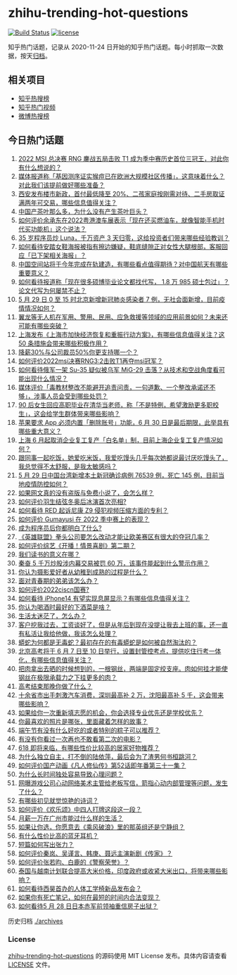 # zhihu-trending-hot-questions

[![Build Status](https://github.com/justjavac/zhihu-trending-hot-questions/workflows/ci/badge.svg?branch=master)](https://github.com/justjavac/zhihu-trending-hot-questions/actions)
[![license](https://img.shields.io/github/license/justjavac/zhihu-trending-hot-questions)](https://github.com/justjavac/zhihu-trending-hot-questions/blob/master/LICENSE)

知乎热门话题，记录从 2020-11-24 日开始的知乎热门话题。每小时抓取一次数据，按天[归档](./archives)。

## 相关项目

- [知乎热搜榜](https://github.com/justjavac/zhihu-trending-top-search)
- [知乎热门视频](https://github.com/justjavac/zhihu-trending-hot-video)
- [微博热搜榜](https://github.com/justjavac/weibo-trending-hot-search)

## 今日热门话题

<!-- BEGIN -->
<!-- 最后更新时间 Mon May 30 2022 01:17:06 GMT+0800 (China Standard Time) -->

1. [2022 MSI 总决赛 RNG 鏖战五局击败 T1 成为季中赛历史首位三冠王，对此你有什么想说的？](https://www.zhihu.com/question/535102348)
1. [媒体报道称「基因测序证实猴痘已在欧洲大规模社区传播」，这意味着什么？对此我们该提前做好哪些准备？](https://www.zhihu.com/question/535075164)
1. [西安发布楼市新政，首付最低降至 20%、二孩家庭按刚需对待、二手房取证满两年可交易，哪些信息值得关注？](https://www.zhihu.com/question/535078899)
1. [中国产茶叶那么多，为什么没有产生茶叶巨头？](https://www.zhihu.com/question/534217894)
1. [如何评价余承东在2022粤港澳车展表示「现在还买燃油车，就像智能手机时代买功能机」这个说法？](https://www.zhihu.com/question/535045107)
1. [35 岁程序员炒 Luna，千万资产 3 天归零，这给投资者们带来哪些经验教训？](https://www.zhihu.com/question/535061868)
1. [如何看待安踏女鞋海报被指有擦边嫌疑，鞋底缝隙正对女性大腿根部，客服回应「已下架相关海报」？](https://www.zhihu.com/question/535128670)
1. [中国空间站将于今年完成在轨建造，有哪些看点值得期待？对中国航天有哪些重要意义？](https://www.zhihu.com/question/534861552)
1. [如何看待报道称「现在很多硕博毕业论文都找代写， 1.8 万 985 硕士包过」？论文代写为何屡禁不止？](https://www.zhihu.com/question/534680508)
1. [5 月 29 日 0 至 15 时北京新增新冠肺炎感染者 7 例，无社会面新增，目前疫情情况如何？](https://www.zhihu.com/question/535116240)
1. [翼龙等无人机在军用、警用、民用、应急救援等领域的应用前景如何？未来还可能有哪些突破？](https://www.zhihu.com/question/534324133)
1. [上海发布《上海市加快经济恢复和重振行动方案》，有哪些信息值得关注？这 50 条措施会带来哪些积极作用？](https://www.zhihu.com/question/535100076)
1. [降薪30%与公司裁员50%你更支持哪一个？](https://www.zhihu.com/question/534812183)
1. [如何评价2022msi决赛RNG3:2击败T1再夺msi冠军？](https://www.zhihu.com/question/535137055)
1. [如何看待俄军一架 Su-35 疑似被乌军 MiG-29 击落？从技术和空战角度看可能出现什么情况？](https://www.zhihu.com/question/534919616)
1. [媒体评价「毒教材整改不能避开追责问责，一句道歉、一个整改承诺还不够」，涉事人员会受到哪些处罚？](https://www.zhihu.com/question/535076046)
1. [90 后女生回应高职毕业在清华当老师，称「不是特例，希望激励更多职校生」，这会给学生群体带来哪些影响？](https://www.zhihu.com/question/535073608)
1. [苹果要求 App 必须内置「删除账号」功能，6 月 30 日是最后期限，此举具有哪些重大意义？](https://www.zhihu.com/question/534441659)
1. [上海 6 月起取消企业复工复产「白名单」制，目前上海企业复工复产情况如何？](https://www.zhihu.com/question/535103894)
1. [跟同事一起吃饭，她爱吃米饭，我爱吃馒头几乎每次她都说最讨厌吃馒头了，我总觉得不太舒服，是我太敏感吗？](https://www.zhihu.com/question/505629130)
1. [5 月 29 日中国台湾新增本土新冠确诊病例 76539 例，死亡 145 例，目前当地疫情防控如何？](https://www.zhihu.com/question/535096307)
1. [如果网文真的没有盗版与免费小说了，会怎么样？](https://www.zhihu.com/question/535137366)
1. [如何评价羽生结弦冬奥后冰演首次亮相?](https://www.zhihu.com/question/534869951)
1. [如何看待 RED 起诉尼康 Z9 侵犯视频压缩方面的专利？](https://www.zhihu.com/question/534887864)
1. [如何评价 Gumayusi 在 2022 季中赛上的表现？](https://www.zhihu.com/question/534127486)
1. [成为程序员后你都明白了什么?](https://www.zhihu.com/question/534598587)
1. [《英雄联盟》拳头公司要怎么改动才能让欧美赛区有很大的夺冠几率？](https://www.zhihu.com/question/528667436)
1. [如何评价综艺《开播！情景喜剧》第二期？](https://www.zhihu.com/question/535136001)
1. [我们读书的意义在哪？](https://www.zhihu.com/question/535000345)
1. [秦奋 5 千万炒股涉内幕交易被罚 60 万，该事件能起到什么警示作用？](https://www.zhihu.com/question/535064495)
1. [你认为摄影爱好者从幼稚到成熟的过程是什么？](https://www.zhihu.com/question/534320900)
1. [面对青春期的弟弟该怎么办？](https://www.zhihu.com/question/519136857)
1. [如何评价2022ciscn国赛?](https://www.zhihu.com/question/531429617)
1. [如何看待 iPhone14 有望实现息屏显示？有哪些信息值得关注？](https://www.zhihu.com/question/534450877)
1. [你认为喝酒时最好的下酒菜是啥？](https://www.zhihu.com/question/384564895)
1. [生活太迷茫了，怎么办？](https://www.zhihu.com/question/534224771)
1. [客户挖我过去，工资谈好了，但是从年后到现在没提让我去上班的事，还一直有私活让我给他做，我该怎么处理？](https://www.zhihu.com/question/534887349)
1. [蟒蛇为何都是无毒蛇？最初存在的有毒蟒蛇是如何被自然淘汰的？](https://www.zhihu.com/question/54120744)
1. [北京高考将于 6 月 7 日至 10 日举行，设置封管控考点，提供吃住行考一体化，有哪些信息值得关注？](https://www.zhihu.com/question/535120549)
1. [把肉拿出去晒的时候想到的，一根钢丝，两端是固定绞支座。肉如何挂才能使钢丝在极限承载力之下挂更多的肉？](https://www.zhihu.com/question/40177013)
1. [高考结束那晚你做了什么？](https://www.zhihu.com/question/529368488)
1. [十余省市出手刺激汽车消费，深圳最高补 2 万，沈阳最高补 5 千，这会带来哪些影响？](https://www.zhihu.com/question/535079075)
1. [如果给你一次重新填志愿的机会，你会选择专业优先还是学校优先？](https://www.zhihu.com/question/457246703)
1. [你最喜欢的照片是哪张，里面藏着怎样的故事？](https://www.zhihu.com/question/534941484)
1. [端午节有没有什么好吃的或者特别的粽子可以推荐？](https://www.zhihu.com/question/394905152)
1. [有没有你看过一次再也不敢看第二次的电影？](https://www.zhihu.com/question/281045909)
1. [618 即将来临，有哪些性价比较高的居家好物推荐？](https://www.zhihu.com/question/465415840)
1. [为什么独立自主，打不倒的陆依萍，最后会为了渣男何书桓跳河？](https://www.zhihu.com/question/534327460)
1. [如何评价国产动画《凡人修仙传》第52话即年番第三十一集？](https://www.zhihu.com/question/535077775)
1. [为什么长时间独处容易导致心理问题？](https://www.zhihu.com/question/507178360)
1. [网曝游戏公司心动网络美术主管给老板写信，箭指心动内部管理等问题，发生了什么？](https://www.zhihu.com/question/534659236)
1. [有哪些初见就觉惊艳的诗词？](https://www.zhihu.com/question/533309581)
1. [如何评价《欢乐颂》中四人打牌这段这一段？](https://www.zhihu.com/question/45306984)
1. [月薪一万在广州市能过什么样的生活？](https://www.zhihu.com/question/54172137)
1. [如果让你选，你愿意去《乘风破浪》里的那英组还是宁静组？](https://www.zhihu.com/question/534803531)
1. [有什么性价比高的蓝牙耳机？](https://www.zhihu.com/question/370899473)
1. [短篇如何写出张力？](https://www.zhihu.com/question/488149966)
1. [如何评价秦岚、吴谨言、韩庚、聂远主演新剧《传家》？](https://www.zhihu.com/question/338127417)
1. [如何评价张若昀、白鹿的《警察荣誉》？](https://www.zhihu.com/question/535004823)
1. [泰国与越南计划联合提高大米价格，印度政府或收紧大米出口，将带来哪些影响？](https://www.zhihu.com/question/535017054)
1. [如何看待西昊首办的人体工学椅新品发布会？](https://www.zhihu.com/question/534867058)
1. [如果你有死亡笔记，如何在最短的时间内合法变现？](https://www.zhihu.com/question/534162425)
1. [如何看待5 月 28 日日本赤军前领袖重信房子出狱？](https://www.zhihu.com/question/534983472)

<!-- END -->

历史归档 [./archives](./archives)

### License

[zhihu-trending-hot-questions](https://github.com/justjavac/zhihu-trending-hot-questions)
的源码使用 MIT License 发布。具体内容请查看 [LICENSE](./LICENSE) 文件。
